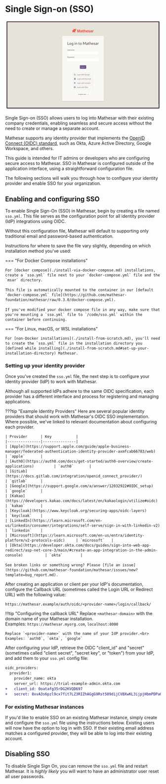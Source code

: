# Single Sign-on (SSO)

![A screenshot of Mathesar's login screen with multiple SSO options enabled](image.png)

Single Sign-on (SSO) allows users to log into Mathesar with their existing company credentials, enabling seamless and secure access without the need to create or manage a separate account.

Mathesar supports any identity provider that implements the [OpenID Connect (OIDC) standard](https://openid.net/developers/how-connect-works/), such as Okta, Azure Active Directory, Google Workspace, and others.

This guide is intended for IT admins or developers who are configuring secure access to Mathesar. SSO in Mathesar is configured outside of the application interface, using a straightforward configuration file.

The following sections will walk you through how to configure your identity provider and enable SSO for your organization.

## Enabling and configuring SSO

To enable Single Sign-On (SSO) in Mathesar, begin by creating a file named `sso.yml`. This file serves as the configuration point for all identity provider (IdP) integrations using OIDC.

Without this configuration file, Mathesar will default to supporting only traditional email and password-based authentication.

Instructions for where to save the file vary slightly, depending on which installation method you've used:

=== "For Docker Compose installations"

    For [docker compose](./install-via-docker-compose.md) installations, create a `sso.yml` file next to your `docker-compose.yml` file and the `msar` directory.

    This file is automatically mounted to the container in our [default `docker-compose.yml` file](https://github.com/mathesar-foundation/mathesar/raw/0.3.0/docker-compose.yml).

    If you've modified your docker compose file in any way, make sure that you're mounting a `sso.yml` file to `/code/sso.yml` within the container before continuing.

=== "For Linux, macOS, or WSL installations"

    For [non-Docker installations](./install-from-scratch.md), you'll need to create the `sso.yml` file in the installation directory you [defined while installing](./install-from-scratch.md#set-up-your-installation-directory) Mathesar.

### Setting up your identity provider

Once you've created the `sso.yml` file, the next step is to configure your identity provider (IdP) to work with Mathesar.

Although all supported IdPs adhere to the same OIDC specification, each provider has a different interface and process for registering and managing applications.

???tip "Example Identity Providers"
     Here are several popular identity providers that should work with Mathesar's OIDC SSO implementation. Where possible, we've linked to relevant documentation about configuring each provider.

    | Provider      | Key           |
    |---------------|---------------|
    | [Apple](https://support.apple.com/guide/apple-business-manager/federated-authentication-identity-provider-axmfcab66783/web)         | `apple`       |
    | [Auth0](https://auth0.com/docs/get-started/auth0-overview/create-applications)         | `auth0`       |
    | [GitLab](https://docs.gitlab.com/integration/openid_connect_provider/)        | `gitlab`      |
    | [Google](https://support.google.com/a/answer/12032922#OIDC_setup)        | `google`      |
    | [Kakao](https://developers.kakao.com/docs/latest/en/kakaologin/utilize#oidc)         | `kakao`       |
    | [Keycloak](https://www.keycloak.org/securing-apps/oidc-layers)      | `keycloak`    |
    | [LinkedIn](https://learn.microsoft.com/en-us/linkedin/consumer/integrations/self-serve/sign-in-with-linkedin-v2)      | `linkedin`    |
    | [Microsoft](https://learn.microsoft.com/en-us/entra/identity-platform/v2-protocols-oidc)     | `microsoft`   |
    | [Okta](https://developer.okta.com/docs/guides/sign-into-web-app-redirect/asp-net-core-3/main/#create-an-app-integration-in-the-admin-console)          | `okta`        |

    See broken links or something wrong? Please [file an issue](https://github.com/mathesar-foundation/mathesar/issues/new?template=bug_report.md).

 After creating an application or client per your IdP's documentation, configure the Callback URL (sometimes called the Login URL or Redirect URL) with the following value:

```
https://mathesar.example/auth/oidc/<provider-name>/login/callback/
```

!!!tip "Configuring the callback URL"
    Replace `<mathesar-domain>` with the domain name of your Mathesar installation.<br>
    Examples: `https://mathesar.myorg.com`, `localhost:8000`

    Replace `<provider-name>` with the name of your IdP provider.<br>
    Examples: `auth0`, `okta`, `google`

After configuring your IdP, retrieve the OIDC "client_id" and "secret" (sometimes called "client secret", "secret key", or "token") from your IdP, and add them to your `sso.yml` config file:

```diff
oidc_providers:
  provider1:
    provider_name: okta
    server_url: https://trial-example-admin.okta.com
+   client_id: 0oatafg35rDG2KVQD697
+   secret: 8xvA3s6pzl9cx7fit7LZ3RIZhAGgG9Rst509dijCVBXwKL3ijpjHbmPDPa0WXln1
```

### For existing Mathesar instances

If you'd like to enable SSO on an existing Mathesar instance, simply create and configure the `sso.yml` file using the instructions below. Existing users will now have the option to log in with SSO. If their existing email address matches a configured provider, they will be able to log into their existing account.

## Disabling SSO

To disable Single Sign On, you can remove the `sso.yml` file and restart Mathesar. It is _highly likely_ you will want to have an administrator user reset all user passwords.
